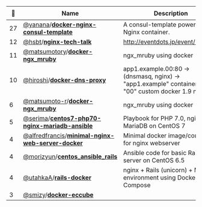|:star2: | Name | Description | 🌍|
|---|---|---|---|
|27|[@yanana](https://github.com/yanana)/[**docker-nginx-consul-template**](https://github.com/yanana/docker-nginx-consul-template)|A consul-template powered Nginx container.||
|12|[@hsbt](https://github.com/hsbt)/[**nginx-tech-talk**](https://github.com/hsbt/nginx-tech-talk)|http://eventdots.jp/event/578421||
|11|[@matsumotory](https://github.com/matsumotory)/[**docker-ngx_mruby**](https://github.com/matsumotory/docker-ngx_mruby)|ngx_mruby using docker||
|10|[@hiroshi](https://github.com/hiroshi)/[**docker-dns-proxy**](https://github.com/hiroshi/docker-dns-proxy)|app1.example.00:80 -> (dnsmasq, nginx) -> "app1.example" container in "00" custom docker 1.9 network||
|6|[@matsumoto-r](https://github.com/matsumoto-r)/[**docker-ngx_mruby**](https://github.com/matsumoto-r/docker-ngx_mruby)|ngx_mruby using docker||
|5|[@serima](https://github.com/serima)/[**centos7-php70-nginx-mariadb-ansible**](https://github.com/serima/centos7-php70-nginx-mariadb-ansible)|Playbook for PHP 7.0, nginx, MariaDB on CentOS 7||
|4|[@alfredfrancis](https://github.com/alfredfrancis)/[**minimal-nginx-web-server-docker**](https://github.com/alfredfrancis/minimal-nginx-web-server-docker)|Minimal docker image/compose for nginx webserver||
|4|[@morizyun](https://github.com/morizyun)/[**centos_ansible_rails**](https://github.com/morizyun/centos_ansible_rails)|Ansible code for basic Rails web server on CentOS 6.5||
|4|[@utahkaA](https://github.com/utahkaA)/[**rails-docker**](https://github.com/utahkaA/rails-docker)|nginx + Rails (unicorn) + MySQL environment using Docker Compose||
|3|[@smizy](https://github.com/smizy)/[**docker-eccube**](https://github.com/smizy/docker-eccube)|||

